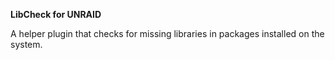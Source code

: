 **LibCheck for UNRAID**

A helper plugin that checks for missing libraries in packages installed on the system.
